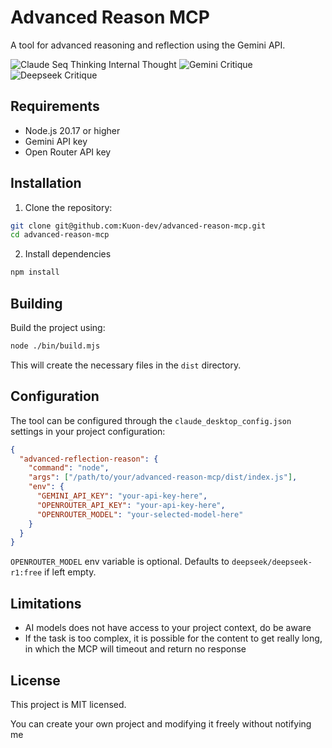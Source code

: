 # Advanced Reason MCP

A tool for advanced reasoning and reflection using the Gemini API.

![Claude Seq Thinking Internal Thought](https://s3.kuonstudios.com/seq-think.webp)
![Gemini Critique](https://s3.kuonstudios.com/seq-gemini.webp)
![Deepseek Critique](https://s3.kuonstudios.com/seq-deepseek.webp)

## Requirements

- Node.js 20.17 or higher
- Gemini API key
- Open Router API key

## Installation

1. Clone the repository:

```bash
git clone git@github.com:Kuon-dev/advanced-reason-mcp.git
cd advanced-reason-mcp
```

2. Install dependencies

```bash
npm install
```

## Building

Build the project using:

```bash
node ./bin/build.mjs
```

This will create the necessary files in the `dist` directory.

## Configuration

The tool can be configured through the `claude_desktop_config.json` settings in your project configuration:

```json
{
  "advanced-reflection-reason": {
    "command": "node",
    "args": ["/path/to/your/advanced-reason-mcp/dist/index.js"],
    "env": {
      "GEMINI_API_KEY": "your-api-key-here",
      "OPENROUTER_API_KEY": "your-api-key-here",
      "OPENROUTER_MODEL": "your-selected-model-here"
    }
  }
}
```

`OPENROUTER_MODEL` env variable is optional. Defaults to `deepseek/deepseek-r1:free` if left empty.

## Limitations

- AI models does not have access to your project context, do be aware
- If the task is too complex, it is possible for the content to get really long, in which the MCP will timeout and return no response

## License

This project is MIT licensed.

You can create your own project and modifying it freely without notifying me

